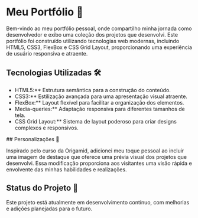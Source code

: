 # Meu Portfólio 🚀

Bem-vindo ao meu portfólio pessoal, onde compartilho minha jornada como desenvolvedor e exibo uma coleção dos projetos que desenvolvi. 
Este portfólio foi construído utilizando tecnologias web modernas, incluindo HTML5, CSS3, FlexBox e CSS Grid Layout, proporcionando uma 
experiência de usuário responsiva e atraente.

## Tecnologias Utilizadas 🛠️

<ul>
<li>HTML5:** Estrutura semântica para a construção do conteúdo.</li>
<li>CSS3:** Estilização avançada para uma apresentação visual atraente.</li>
<li>FlexBox:** Layout flexível para facilitar a organização dos elementos.</li>
<li>Media-queries:** Adaptação responsiva para diferentes tamanhos de tela.</li>
<li>CSS Grid Layout:** Sistema de layout poderoso para criar designs complexos e responsivos.</li>
</ul>
## Personalizações  🎨

Inspirado pelo curso da Origamid, adicionei meu toque pessoal ao incluir uma imagem de destaque que oferece uma prévia visual dos projetos
que desenvolvi. Essa modificação proporciona aos visitantes uma visão rápida e envolvente das minhas habilidades e realizações.

## Status do Projeto 🚧

Este projeto está atualmente em desenvolvimento contínuo, com melhorias e adições planejadas para o futuro.

